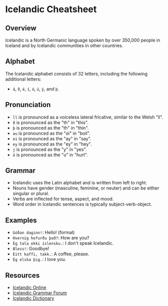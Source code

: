 # Icelandic Cheatsheet

## Overview
Icelandic is a North Germanic language spoken by over 350,000 people in Iceland and by Icelandic communities in other countries.

## Alphabet
The Icelandic alphabet consists of 32 letters, including the following additional letters:
- `á`, `ð`, `é`, `í`, `ó`, `ú`, `ý`, and `þ`.

## Pronunciation
- `ll` is pronounced as a voiceless lateral fricative, similar to the Welsh "ll".
- `ð` is pronounced as the "th" in "this".
- `þ` is pronounced as the "th" in "thin".
- `au` is pronounced as the "oi" in "boil".
- `ei` is pronounced as the "ay" in "say".
- `ey` is pronounced as the "ey" in "hey".
- `j` is pronounced as the "y" in "yes".
- `ö` is pronounced as the "u" in "hurt".

## Grammar
- Icelandic uses the Latin alphabet and is written from left to right.
- Nouns have gender (masculine, feminine, or neuter) and can be either singular or plural.
- Verbs are inflected for tense, aspect, and mood.
- Word order in Icelandic sentences is typically subject-verb-object.

## Examples
- `Góðan daginn!`: Hello! (formal)
- `Hvernig hefurðu það?`: How are you?
- `Ég tala ekki íslensku.`: I don't speak Icelandic.
- `Bless!`: Goodbye!
- `Eitt kaffi, takk.`: A coffee, please.
- `Ég elska þig.`: I love you.

## Resources
- [Icelandic Online](https://icelandiconline.com/)
- [Icelandic Grammar Forum](https://www.reddit.com/r/learnIcelandic/)
- [Icelandic Dictionary](https://www.dict.is/)